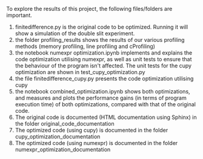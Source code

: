 To explore the results of this project, the following files/folders are important.

1. finitedifference.py is the original code to be optimized. Running it will show a simulation of the double slit experiment.
2. the folder profiling_results shows the results of our various profiling methods (memory profiling, line profiling and cProfiling)
3. the notebook numexpr optimization.ipynb implements and explains the code optimization utilising numexpr, as well as unit tests to ensure that the behaviour of the program isn't affected. The unit tests for the cupy optimization are shown in test_cupy_optimization.py
4. the file finitedifference_cupy.py presents the code optimization utilising cupy
5. the notebook combined_optimization.ipynb shows both optimizations, and measures and plots the performance gains (in terms of program execution time) of both optimizations, compared with that of the original code.
6. The original code is documented (HTML documentation using Sphinx) in the folder original_code_documentation
7. The optimized code (using cupy) is documented in the folder cupy_optimization_documentation
8. The optimized code (using numexpr) is documented in the folder numexpr_optimization_documentation

